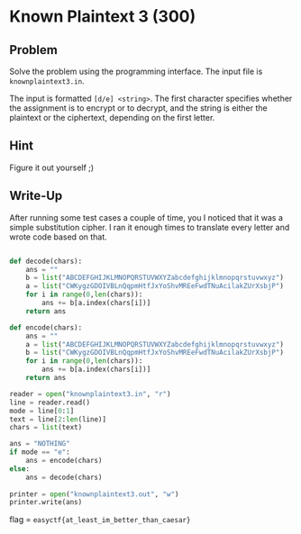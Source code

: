 # Known Plaintext 3 (300)

## Problem

Solve the problem using the programming interface. The input file is `knownplaintext3.in`.

The input is formatted `[d/e] <string>`. The first character specifies whether the assignment is to encrypt or to decrypt, and the string is either the plaintext or the ciphertext, depending on the first letter.

## Hint

Figure it out yourself ;)

## Write-Up

After running some test cases a couple of time, you I noticed that it was a simple substitution cipher.
I ran it enough times to translate every letter and wrote code based on that.

```python

def decode(chars):
	ans = ""
	b = list("ABCDEFGHIJKLMNOPQRSTUVWXYZabcdefghijklmnopqrstuvwxyz")
	a = list("CWKygzGDOIVBLnQqpmHtfJxYoShvMREeFwdTNuAcilakZUrXsbjP")
	for i in range(0,len(chars)):
		ans += b[a.index(chars[i])]
	return ans

def encode(chars):
	ans = ""
	a = list("ABCDEFGHIJKLMNOPQRSTUVWXYZabcdefghijklmnopqrstuvwxyz")
	b = list("CWKygzGDOIVBLnQqpmHtfJxYoShvMREeFwdTNuAcilakZUrXsbjP")
	for i in range(0,len(chars)):
		ans += b[a.index(chars[i])]
	return ans

reader = open("knownplaintext3.in", "r")
line = reader.read()
mode = line[0:1]
text = line[2:len(line)]
chars = list(text)

ans = "NOTHING"
if mode == "e":
	ans = encode(chars)
else:
	ans = decode(chars)
	
printer = open("knownplaintext3.out", "w")
printer.write(ans)

```

flag = `easyctf{at_least_im_better_than_caesar}`
